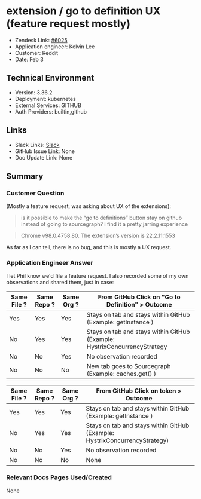 
# extension / go to definition UX (feature request mostly) <!-- Ticket Title  Hint: include keywords to make it searchable -->

- Zendesk Link: [#6025](https://sourcegraph.zendesk.com/agent/tickets/6025)
- Application engineer: Kelvin Lee
- Customer: Reddit <!-- Redact if this contains personally identifying information -->
- Date: Feb 3

<!-- Data populated from integration, speak to Ben Gordon or Michael Bali if not working -->
<!-- During Internal team trial, fill missing data manually (we are waiting for all data to sync) -->

## Technical Environment
- Version: 3.36.2​
- Deployment: kubernetes
- External Services: GITHUB
- Auth Providers: builtin,github


## Links
<!-- Data for application engineer manual entry -->
- Slack Links: [Slack](https://sourcegraph.slack.com/archives/C02BJ8T258D/p1643929284436969)
- GitHub Issue Link: None
- Doc Update Link: None

## Summary
### Customer Question
(Mostly a feature request, was asking about UX of the extensions):

> is it possible to make the “go to definitions” button stay on github instead of going to sourcegraph? i find it a pretty jarring experience

> Chrome v98.0.4758.80. The extension’s version is 22.2.11.1553

As far as I can tell, there is no bug, and this is mostly a UX request.

### Application Engineer Answer
I let Phil know we'd file a feature request. I also recorded some of my own observations and shared them, just in case:


|Same File ? | Same Repo ? | Same Org ? | From GitHub Click on "Go to Definition" > Outcome |
|------------|-------------|------------|-------------------------------------------------|
|Yes| Yes| Yes | Stays on tab and stays within GitHub (Example: getInstance ) |
|No| Yes| Yes| Stays on tab and stays within GitHub (Example: HystrixConcurrencyStrategy |
|No|No|Yes|No observation recorded |
|No| No| No| New tab goes to Sourcegraph (Example: caches.get() ) |


|Same File ? | Same Repo ? | Same Org ? | From GitHub  Click on token > Outcome |
|------------|-------------|------------|-------------------------------------------------|
|Yes| Yes| Yes | Stays on tab and stays within GitHub (Example: getInstance ) |
|No| Yes| Yes| Stays on tab and stays within GitHub (Example: HystrixConcurrencyStrategy) |
|No|No|Yes|No observation recorded |
|No| No| No| None| click on token does not navigate anywhere (Example: caches.get() ) |

### Relevant Docs Pages Used/Created
None

<!-- Once complete, upload a copy to https://github.com/sourcegraph/support-tools-internal/tree/main/resolved-tickets as a .md file -->
<!-- Name the file 6025.md -->
